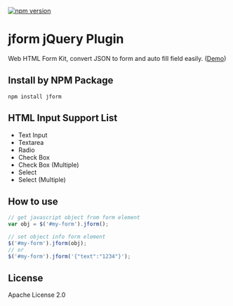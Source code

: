 [![npm version](https://badge.fury.io/js/jform.svg)](https://badge.fury.io/js/jform)

# jform jQuery Plugin

Web HTML Form Kit, convert JSON to form and auto fill field easily. ([Demo](http://samejack.github.io/jform/))

## Install by NPM Package

```shell
npm install jform
```

## HTML Input Support List

* Text Input
* Textarea
* Radio
* Check Box
* Check Box (Multiple)
* Select
* Select (Multiple)

## How to use

```javascript
// get javascript object from form element
var obj = $('#my-form').jform();

// set object info form element
$('#my-form').jform(obj);
// or
$('#my-form').jform('{"text":"1234"}');
```

## License
Apache License 2.0
